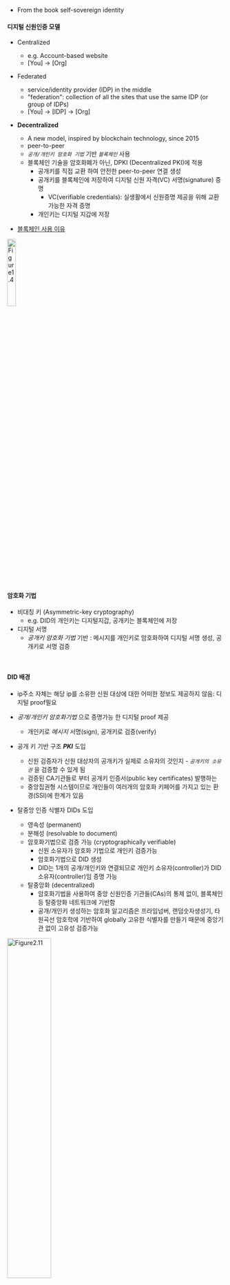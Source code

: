 
- From the book self-sovereign identity

#### 디지털 신원인증 모델
- Centralized
  - e.g. Account-based website
  - [You] &rarr; [Org]

- Federated
  - service/identity provider (IDP) in the middle
  - "federation": collection of all the sites that use the same IDP (or group of IDPs)
  - [You] &rarr; [IDP] &rarr; [Org]

- **Decentralized**
  - A new model, inspired by blockchain technology, since 2015
  - peer-to-peer
  - _```공개/개인키 암호화 기법```_ 기반 _```블록체인```_ 사용
  - 블록체인 기술을 암호화폐가 아닌, DPKI (Decentralized PKI)에 적용
    - 공개키를 직접 교환 하여 안전한 peer-to-peer 연결 생성
    - 공개키를 블록체인에 저장하여 디지털 신원 자격(VC) 서명(signature) 증명
      - VC(verifiable credentials): 실생활에서 신원증명 제공을 위해 교환 가능한 자격 증명
    - 개인키는 디지털 지갑에 저장

- [블록체인 사용 이유](https://stackoverflow.com/a/66515581)

<div>
<img src="https://drek4537l1klr.cloudfront.net/preukschat/HighResolutionFigures/figure_1-4.png"
height="20%" width="20%" alt="Figure1.4">
</div>

<br>

#### 암호화 기법
- 비대칭 키 (Asymmetric-key cryptography)
  - e.g. DID의 개인키는 디지털지갑, 공개키는 블록체인에 저장
- 디지털 서명
  - _공개키 암호화 기법_ 기반 : 메시지를 개인키로 암호화하여 디지털 서명 생성, 공개키로 서명 검증

<br>

#### DID 배경

- ip주소 자체는 해당 ip를 소유한 신원 대상에 대한 어떠한 정보도 제공하지 않음: 디지털 proof필요
- _공개/개인키 암호화기법_ 으로 증명가능 한 디지털 proof 제공
  - 개인키로 _메시지_ 서명(sign), 공개키로 검증(verify)
- 공개 키 기반 구조 ***PKI*** 도입
  - 신원 검증자가 신원 대상자의 공개키가 실제로 소유자의 것인지 - _```공개키의 소유권```_ 을 검증할 수 있게 됨
  - 검증된 CA기관들로 부터 공개키 인증서(public key certificates) 발행하는
  - 중앙집권형 시스템이므로 개인들이 여러개의 암호화 키페어를 가지고 있는 환경(SSI)에 한계가 있음

- 탈중앙 인증 식별자 DIDs 도입
  - 영속성 (permanent)
  - 분해성 (resolvable to document)
  - 암호화기법으로 검증 가능 (cryptographically verifiable)
    - 신원 소유자가 암호화 기법으로 개인키 검증가능
    - 암호화기법으로 DID 생성
    - DID는 1개의 공개/개인키와 연결되므로 개인키 소유자(controller)가 DID 소유자(controller)임 증명 가능
  - 탈중앙화 (decentralized)
    - 암호화기법을 사용하여 중앙 신원인증 기관들(CAs)의 통제 없이, 블록체인 등 탈중앙화 네트워크에 기반함
    - 공개/개인키 생성하는 암호화 알고리즘은 프라임넘버, 랜덤숫자생성기, 타원곡선 암호학에 기반하여 globally 고유한 식별자를 만들기 때문에 중앙기관 없이 고유성 검증가능


<div>
<img src="https://drek4537l1klr.cloudfront.net/preukschat/HighResolutionFigures/figure_2-11.png"
height="45%" width="45%" alt="Figure2.11"><br>
</div>
<br>
<br>
<br>

#### DID 정의

- 새로운 타입의 _globally unique identifier_
- DIDs are the cryptographic counterpart to verifiable credentials (VCs)
- DID는 블록체인에 공개키 주소로서 역할을 하며, DID subject의 agent를 찾는데도 사용
- DID 메소드를 통해 블록체인, DLT 등을 이용할 수 있도록 설계됨
- 소프트웨어를 통해 누구나 DID 메소드(sov,btcr,ethr, ...)를 사용하여 중앙기관 통제 없이 DID 발행 및 사용가능
- DID를 생성하는 것은 비트코인이나 이더리움 블록체인에 공개 지갑 주소를 생성하는 것과 동일한 프로세스 - DID 탈중앙화 핵심

<div>
<img src="https://drek4537l1klr.cloudfront.net/preukschat/HighResolutionFigures/figure_8-2.png"
height="40%" width="40%" alt="Figure8.2">
</div>

- DID 예시
  - 예시 1
    - 개인키 &rarr; 디지털 지갑 앱
    - 공개키 &rarr; 블록체인 (sovrin, bitcoin, ethereum, ...)
    - 공개키를 암호화하여 트랜젝션을 통해 블록체인에 저장
    - 블록체인은 응답으로 DID 생성 및 반환
    - 은행 로그인 시 DID를 개인키로 서명하여 요청
    - 은행은 블록체인에서 DID와 연관된 트렌젝션 조회 & 공개키 조회
    - 공개키로 서명 검증 및 로그인 완료처리
  - 예시 2
    - 학생정보 입력하여 학교 웹사이트 로그인
    - 대시보드에서 고유 디지털 ID 스캔 및 인증 &rarr; DID 고유 식별자 생성
    (개인키 생성 및 블록체인에 공개키 저장하여 DID 생성)
    - 온라인서적 사이트에서 DID 로그인


<br>

#### _1. DID documents_

- _DID &rarr; DID resolver(software/hardware) &rarr; DID document_
  - 디지털 신원인증 앱, 디지털 지갑, 또는 에이전트 등에서 인증을 위한 기초 빌딩블록 으로 사용
  - DID ↔ DID document (1대1 대응)
- DID document는 표준화된 규격 구조(json)를 가지고 있으며 다음을 포함 :
  - 공개키: 거래시 DID subject를 검증하기 위함 - essence of DPKI
  - 서비스: 프로토콜을 통한 거래 시에 사용 할 DID subject 관련 서비스들
  - 메타데이터: 타임스탬프, 디지털서명, 암호학적proof, deleation 및 인증 관련 메타데이터

<div>
<img src="https://drek4537l1klr.cloudfront.net/preukschat/HighResolutionFigures/figure_8-6.png"
height="70%" width="70%" alt="Figure8.6">
</div>
<br>
<br>

```json
// 1개의 공개키와 1개의 서비스를 가진 DID document 구조
{
  // The first line is the JSON-LD context statement,
  // required in JSON-LD documents (but not in other DID document representations).
  "@context": "https://www.w3.org/ns/did/v1",
  // DID being described
  "id": "did:example:123456789abcdefghi",
  // public key for authenticating the DID subject.
  "authentication": [{
    "id": "did:example:123456789abcdefghi#keys-1",
    "type": "Ed25519VerificationKey2018",
    "controller": "did:example:123456789abcdefghi",
    "publicKeyBase58" : "H3C2AVvLMv6gmMNam3uVAjZpfkcJCwDwnZn6z3wXmqPV"
  }],
  // service endpoint for exchanging verifiable credentials.
  "service": [{
    "id":"did:example:123456789abcdefghi#vcs",
    "type": "VerifiableCredentialService",
    "serviceEndpoint": "https://example.com/vc/"
  }]
}
```

<br>

#### _2. DID methods_

- 각 DID 메소드는 다음과 같은 기술적 스펙 정의가 요구됨:
  - 메소드 고유 식별 (예: sov,btcr,v1,ethr,jolo,...)
  - DID에 대한 CRUD 4가지 operation 수행 가능
    - 블록체인이나, 분산 ledger시스템에 기반한 DID메소드의 경우 create/update시 ledger에 트랜젝션 기록
  - 메소드에 따른 보안 및 개인정보보호 장치

<div>
<img src="https://drek4537l1klr.cloudfront.net/preukschat/HighResolutionFigures/figure_8-7.png" height="60%" width="60%" alt="Figure8.7">
</div>

- [did-rubric](https://w3c.github.io/did-rubric)
  - “Rubric” document to help adopters evaluate how well a particular DID method will meet the needs of a particular user community:

<br>

#### _3. DID resolution_

- DID로부터 DID document를 얻는 과정
- DID관련 앱이나 서비스가 DID document에서 DID subject 관련 메타데이터를 얻어 추가 상호작용 가능:
  1. VC 발행자로 부터의 디지털 서명을 검증할 공개키 조회
  2. DID 컨트롤러가 웹사이트나 앱에 로그인해야할 때 검증 진행
    - 로그인 요청자의 DID resolve한 document에 있는 공개키로, 요청자의 proof 검증
  3. 웹사이트, 소셜 네트워크 또는 라이선스 기관과 같은 DID 컨트롤러와 관련된 잘 알려진 서비스를 검색하고 액세스
  4. DID 컨트롤러로 DID-to-DID 연결을 요청
  

<div>
<img
src="https://drek4537l1klr.cloudfront.net/preukschat/Figures/CH08_F08_Preukschat.png"
height="70%" width="70%" alt="Figure8.8">
</div>

<br>
<div>
<img
src="https://drek4537l1klr.cloudfront.net/preukschat/HighResolutionFigures/figure_8-9.png"
height="55%" width="55%" alt="Figure8.9">
</div>

<br>

#### _4. DID URLs_

<div>
<img
src="https://drek4537l1klr.cloudfront.net/preukschat/HighResolutionFigures/table_8-1.png"
height="60%" width="60%" alt="Table8.1">
</div>
<br>

#### _5. DIDs 타입_

Category | Description and examples
---|---
Ledger-based DIDs | The original category of DID methods involves a blockchain or other distributed ledger technology (DLT), which serves the purpose of a registry that is not controlled by a single authority. This registry is typically public and globally accessible. A DID is created/updated/ deactivated by writing a transaction to the ledger, which is signed with the DID controller’s private key: <br> did:sov:WRfXPg8dantKVubE3HX8pw <br> did:btcr:xz35-jzv2-qqs2-9wjt <br> did:ethr:0xE6Fe788d8ca214A080b0f6aC7F48480b2AEfa9a6 <br> did:v1:test:nym:3AEJTDMSxDDQpyUftjuoeZ2Bazp4Bswj1ce7FJGybCUu
Ledger middleware (Layer 2) DIDs | An improvement to classic ledger-based DID methods, this category adds an additional storage layer such as a distributed hash table (DHT) or traditional replicated database system on top of the base layer blockchain. DIDs can be created/updated/deactivated at this second layer without requiring a base layer ledger transaction every time. Instead, multiple DID operations are batched into a single ledger transaction, increasing performance and decreasing cost:<br> did:ion:test:EiDk2RpPVuC4wNANUTn_4YXJczjzi10zLG1XE4AjkcGOLA <br> did:elem:EiB9htZdL3stukrklAnJ0hrWuCdXwR27TNDO7Fh9HGWDGg
Peer DIDs | This special category of DID method does not require a globally shared registration layer such as a blockchain. Instead, a DID is created and subsequently shared with only one other peer (or a relatively small group of peers). The DIDs that are part of the relationship are exchanged via a peer-to-peer protocol, resulting in private connections between the participants (see https://identity.foundation/peer-did-method-spec/index.html): <br> did:peer:1zQmZMygzYqNwU6Uhmewx5Xepf2VLp5S4HLSwwgf2aiKZuwa
Static DIDs | There is a category of DID methods that are “static”, i.e. they enable a DID to be created and resolved, but not updated or deactivated. Such DID methods tend to not require complex protocols or storage infrastructure. For example, a DID may simply be a “wrapped” public key, from which an entire DID document can be resolved algorithmically, without requiring any data other than the DID itself: <br> did:key:z6Mkfriq1MqLBoPWecGoDLjguo1sB9brj6wT3qZ5BxkKpuP6
Alternative DIDs | A number of other innovative DID methods have been developed that do not fall into any of the previous categories. They demonstrate that DID identification architecture is flexible enough to be layered on top of existing internet protocols, such as Git, the Interplanetary File System (IPFS), or even the web itself: <br> did:git:625557b5a9cdf399205820a2a716da897e2f9657 <br> did:ipid:QmYA7p467t4BGgBL4NmyHtsXMoPrYH9b3kSG6dbgFYskJm <br> did:web:uport.me

<div>
<img
src="https://drek4537l1klr.cloudfront.net/preukschat/HighResolutionFigures/table_8-4.png"
height="60%" width="60%" alt="Table8.4">
</div>
<br>

#### DIDs가 작동하는 이유 (아키텍쳐 관점)

- Public Key Infrastructure (PKI)의 문제점
  - 해결책 1: 전통적 PKI 모델
  - 해결책 2: web-of-trust 모델
  - 해결책 3: 공개키 기반 식별자 (Public key-based identifiers)
  - 해결책 4: DIDs and DID documents
- DIDs의 4가지 장점 (that go beyond PKI)
  - 1: Guardianship and controllership
  - 2: Service endpoint discovery
  - 3: DID-to-DID connections
  - 4: Privacy by design at scale

#### DIDs의 의미

- 주소는 자체적으로 존재하지 않으며, 그것들을 사용하는 네트워크의 컨텍스트에서만 존재

Origin | Address type | Network
---|---|---
1994 | Persistent address (URN) | World Wide Web (machine-friendly)
1994 | Web address (URL) | World Wide Web (human-friendly)
2003 | Social network address | Social network
2009 | Blockchain address | Blockchain or distributed ledger network
2016 | DID | DID network

<br>

- SSI Resources
  - [webinar](https://ssimeetup.org/decentralized-identifiers-dids-fundamentals-identitybook-info-drummond-reed-markus-sabadello-webinar-46)

